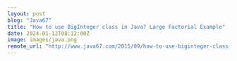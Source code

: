 ```yaml
---
layout: post
blog: "Java67"
title: "How to use BigInteger class in Java? Large Factorial Example"
date: 2024-01-12T08:12:00Z
image: images/java.png
remote_url: "http://www.java67.com/2015/09/how-to-use-biginteger-class-in-java.html"
---
```

